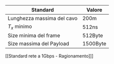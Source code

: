 | Standard | Valore |
| ---- | ---- |
| Lunghezza massima del cavo | 200m |
| $T_x$ minimo | 512ns |
| Size minima del frame | 512Byte |
| Size massima del Payload | 1500Byte |

[[Standard rete a 1Gbps - Ragionamento]]]